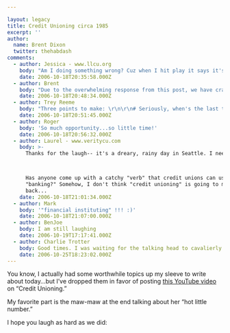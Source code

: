 ```yaml
---

layout: legacy
title: Credit Unioning circa 1985
excerpt: ''
author:
  name: Brent Dixon
  twitter: thehabdash
comments:
  - author: Jessica - www.llcu.org
    body: "Am I doing something wrong? Cuz when I hit play it says it's loading and then goes directly to \"share or watch again.\"\r\n\r\nHELP . . . "
    date: 2006-10-18T20:35:58.000Z
  - author: Brent
    body: "Due to the overwhelming response from this post, we have crashed YouTube's servers.\n\nJust kidding, I don't know why it's not working. It works on my end. "
    date: 2006-10-18T20:48:34.000Z
  - author: Trey Reeme
    body: "Three points to make: \r\n\r\n# Seriously, when's the last time you heard the line \"the uncertainty of gold\"?\r\n# Any guesses as to why the phrase \"credit unioning\" didn't stick?  I mean it really rolls off the tongue.\r\n# In 1985 Brent was a toddler.  "
    date: 2006-10-18T20:51:45.000Z
  - author: Roger
    body: 'So much opportunity...so little time!'
    date: 2006-10-18T20:56:32.000Z
  - author: Laurel - www.veritycu.com
    body: >-
      Thanks for the laugh-- it's a dreary, rainy day in Seattle. I needed that!



      Has anyone come up with a catchy "verb" that credit unions can use besides
      "banking?" Somehow, I don't think "credit unioning" is going to make a come
      back...
    date: 2006-10-18T21:01:34.000Z
  - author: Mark
    body: '"financial instituting" !!! :)'
    date: 2006-10-18T21:07:00.000Z
  - author: BenJoe
    body: I am still laughing
    date: 2006-10-19T17:17:41.000Z
  - author: Charlie Trotter
    body: Good times. I was waiting for the talking head to cavalierly toss the gold brick back over his shoulder and right into the pie of a teller.
    date: 2006-10-25T18:23:02.000Z
---
```


<p>You know, I actually had some worthwhile topics up my sleeve to write about today&#8230;but I&#8217;ve dropped them in favor of posting <a href="http://www.youtube.com/watch?v=LWxP4eAfXZA">this YouTube video</a> on &#8220;Credit Unioning.&#8221;</p>
<p>My favorite part is the maw-maw at the end talking about her &#8220;hot little number.&#8221;</p>
<p>I hope you laugh as hard as we did:</p>
<object width="425" height="350"><param name="movie" value="http://www.youtube.com/v/LWxP4eAfXZA"></param><param name="wmode" value="transparent"></param><embed src="http://www.youtube.com/v/LWxP4eAfXZA" type="application/x-shockwave-flash" wmode="transparent" width="425" height="350"></embed></object>